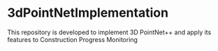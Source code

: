 # 3dPointNetImplementation
This repository is developed to implement 3D PointNet++ and apply its features to Construction Progress Monitoring
